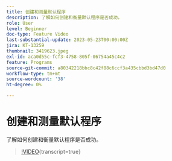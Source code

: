 ```yaml
---
title: 创建和测量默认程序
description: 了解如何创建和衡量默认程序是否成功。
role: User
level: Beginner
doc-type: Feature Video
last-substantial-update: 2023-05-23T00:00:00Z
jira: KT-13259
thumbnail: 3419623.jpeg
exl-id: aca0d55c-fcf3-4758-805f-06754a45c4c2
feature: Programs
source-git-commit: a80342218bbc8c42f88c6ccf3a435cbbd3bd47d0
workflow-type: tm+mt
source-wordcount: '38'
ht-degree: 0%

---
```


# 创建和测量默认程序

了解如何创建和衡量默认程序是否成功。

>[!VIDEO](https://video.tv.adobe.com/v/3419623/?learn=on){transcript=true}

